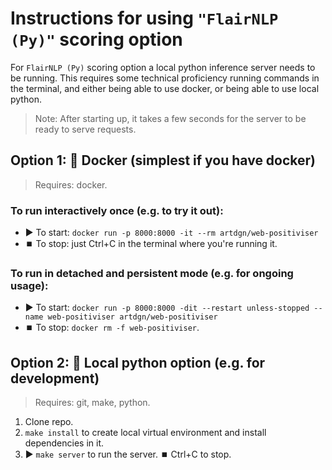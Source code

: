 # Instructions for using `"FlairNLP (Py)"` scoring option
For `FlairNLP (Py)` scoring option a local python inference server needs to be running.
This requires some technical proficiency running commands in the terminal, and either 
being able to use docker, or being able to use local python.

> Note: After starting up, it takes a few seconds for the server to be ready to serve requests.

## Option 1: 🐳 Docker (simplest if you have docker)
> Requires: docker.

### To run interactively once (e.g. to try it out):
- ▶️ To start: `docker run -p 8000:8000 -it --rm artdgn/web-positiviser`
- ⏹️ To stop: just Ctrl+C in the terminal where you're running it.

### To run in detached and persistent mode (e.g. for ongoing usage):
- ▶️ To start: `docker run -p 8000:8000 -dit --restart unless-stopped --name web-positiviser artdgn/web-positiviser`
- ⏹️ To stop: `docker rm -f web-positiviser`.


## Option 2: 🐍 Local python option (e.g. for development)
> Requires: git, make, python.

1. Clone repo.
2. `make install` to create local virtual environment and install dependencies in it. 
3. ▶️ `make server` to run the server. ⏹️ Ctrl+C to stop.
